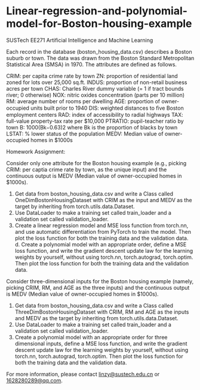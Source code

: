 # Linear-regression-and-polynomial-model-for-Boston-housing-example
SUSTech EE271 Artificial Intelligence and Machine Learning

Each record in the database (boston_housing_data.csv) describes a Boston suburb or town. The data was drawn from the Boston Standard Metropolitan Statistical Area (SMSA) in 1970. The attributes are defined as follows. 

CRIM: per capita crime rate by town
ZN: proportion of residential land zoned for lots over 25,000 sq.ft.
INDUS: proportion of non-retail business acres per town
CHAS: Charles River dummy variable (= 1 if tract bounds river; 0 otherwise)
NOX: nitric oxides concentration (parts per 10 million)
RM: average number of rooms per dwelling
AGE: proportion of owner-occupied units built prior to 1940
DIS: weighted distances to ﬁve Boston employment centers
RAD: index of accessibility to radial highways
TAX: full-value property-tax rate per $10,000
PTRATIO: pupil-teacher ratio by town 
B: 1000(Bk−0.63)2 where Bk is the proportion of blacks by town 
LSTAT: % lower status of the population
MEDV: Median value of owner-occupied homes in $1000s

Homework Assignment:

Consider only one attribute for the Boston housing example (e.g., picking CRIM: per captia crime rate by town, as the unique input) and the continuous output is MEDV (Median value of owner-occupied homes in $1000s). 

1. Get data from boston_housing_data.csv and write a Class called OneDimBostonHousingDataset with CRIM as the input and MEDV as the target by inheriting from torch.utils.data.Dataset.
2. Use DataLoader to make a training set called train_loader and a validation set called validation_loader.
3. Create a linear regression model and MSE loss function from torch.nn, and use automatic differentiation from PyTorch to train the model. Then plot the loss function for both the training data and the validation data.
d.	Create a polynomial model with an appropriate order, define a MSE loss function, and write the gradient descent update law for the learning weights by yourself, without using torch.nn, torch.autograd, torch.optim. Then plot the loss function for both the training data and the validation data.

Consider three-dimensional inputs for the Boston housing example (namely, picking CRIM, RM, and AGE as the three inputs) and the continuous output is MEDV (Median value of owner-occupied homes in $1000s). 

1. Get data from boston_housing_data.csv and write a Class called ThreeDimBostonHousingDataset with CRIM, RM and AGE as the inputs and MEDV as the target by inheriting from torch.utils.data.Dataset.
2. Use DataLoader to make a training set called train_loader and a validation set called validation_loader.
3. Create a polynomial model with an appropriate order for three dimensional inputs, define a MSE loss function, and write the gradient descent update law for the learning weights by yourself, without using torch.nn, torch.autograd, torch.optim. Then plot the loss function for both the training data and the validation data.

For more information, please contact linzy@sustech.edu.cn or 1628280289@qq.com.
